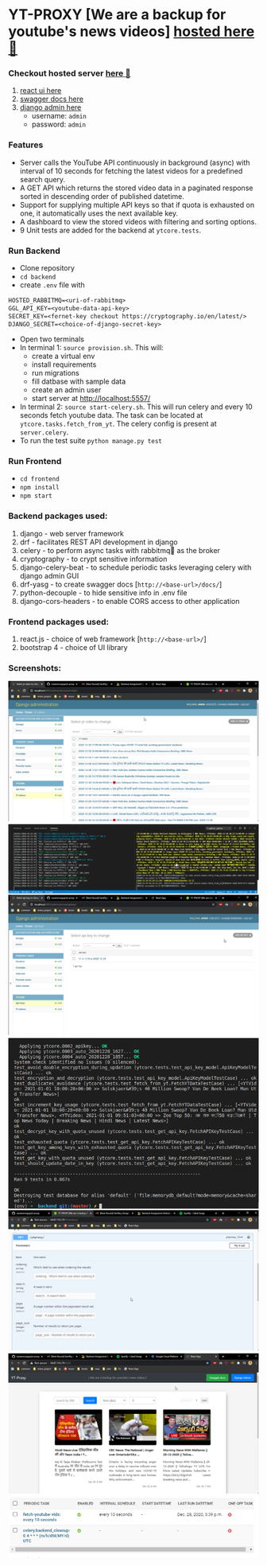 # YT-PROXY [We are a backup for youtube's news videos] [hosted here🐁](http://34.87.155.79:5556/)

### Checkout hosted server [here 🎯](http://34.87.142.140:5556/)
1. [react ui here](http://34.87.142.140:5556/)
1. [swagger docs here](http://34.87.142.140:5556/docs/)
1. [django admin here](http://34.87.142.140:5556/admin/login/?next=/admin/)
    - username: `admin`
    - password: `admin`

### Features

- Server calls the YouTube API continuously in background (async) with interval of 10 seconds for fetching the latest videos for a predefined search query.
- A GET API which returns the stored video data in a paginated response sorted in descending order of published datetime.
- Support for supplying multiple API keys so that if quota is exhausted on one, it automatically uses the next available key. 
- A dashboard to view the stored videos with filtering and sorting options.
- 9 Unit tests are added for the backend at `ytcore.tests`. 


### Run Backend

* Clone repository
* `cd backend` 
* create `.env` file with
```
HOSTED_RABBITMQ=<uri-of-rabbitmq>
GGL_API_KEY=<youtube-data-api-key>
SECRET_KEY=<fernet-key checkout https://cryptography.io/en/latest/> 
DJANGO_SECRET=<choice-of-django-secret-key>
``` 
* Open two terminals
* In terminal 1: `source provision.sh`. This will:
    - create a virtual env
    - install requirements
    - run migrations
    - fill datbase with sample data 
    - create an admin user
    - start server at [http://localhost:5557/](http://localhost:5557/)
* In terminal 2: `source start-celery.sh`. This will run celery and every 10 seconds fetch youtube data. The task can be located at `ytcore.tasks.fetch_from_yt`. The celery config is present at `server.celery`.
* To run the test suite `python manage.py test`


### Run Frontend

* `cd frontend`
* `npm install`
* `npm start`

### Backend packages used:

1. django - web server framework
1. drf - facilitates REST API development in django
1. celery - to perform async tasks with rabbitmq🐇 as the broker 
1. cryptography - to crypt sensitive information
1. django-celery-beat - to schedule periodic tasks leveraging celery with django admin GUI
1. drf-yasg - to create swagger docs [`http://<base-url>/docs/`]
1. python-decouple - to hide sensitive info in .env file
1. django-cors-headers - to enable CORS access to other application


### Frontend packages used:

1. react.js - choice of web framework [`http://<base-url>/`]
1. bootstrap 4 - choice of UI library


### Screenshots:

<img src='./snaps/fetchedvids.png'>
<img src='./snaps/celery.png'>
<img src='./snaps/apikeys.png'>
<img src='./snaps/testcases.png'>
<img src='./snaps/swaggerdocs2.png'>
<img src='./snaps/ui.png'>
<img src='./snaps/periodic.png'>
